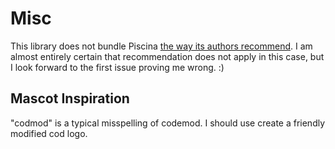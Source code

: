 # Misc
This library does not bundle Piscina [the way its authors recommend](https://github.com/piscinajs/piscina#multiple-thread-pools-and-embedding-piscina-as-a-dependency). I am almost entirely certain that recommendation does not apply in this case, but I look forward to the first issue proving me wrong. :)

## Mascot Inspiration
"codmod" is a typical misspelling of codemod. I should use create a friendly modified cod logo.